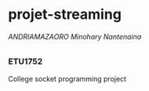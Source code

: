 # projet-streaming
<div>
  <h6>ANDRIAMAZAORO Minohary Nantenaina</h6>
  <h3>ETU1752</h3>
  <p>College socket programming project<p>
</div>
